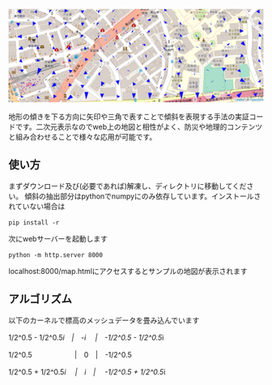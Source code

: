 
![地図上に展開サンプル](images/screenshot.png "地図上の展開サンプル")

地形の傾きを下る方向に矢印や三角で表すことで傾斜を表現する手法の実証コードです。二次元表示なのでweb上の地図と相性がよく、防災や地理的コンテンツと組み合わせることで様々な応用が可能です。

## 使い方

まずダウンロード及び(必要であれば)解凍し、ディレクトリに移動してください。
傾斜の抽出部分はpythonでnumpyにのみ依存しています。インストールされていない場合は

```
pip install -r 
```

次にwebサーバーを起動します

```
python -m http.server 8000
```

localhost:8000/map.htmlにアクセスするとサンプルの地図が表示されます

## アルゴリズム

以下のカーネルで標高のメッシュデータを畳み込んでいます

1/2^0.5 - 1/2^0.5*i　|　-i 　|　-1/2^0.5 - 1/2^0.5*i

1/2^0.5　　　　　　|　0　|　-1/2^0.5

1/2^0.5 + 1/2^0.5*i　 |　i　| 　-1/2^0.5 + 1/2^0.5*i


